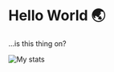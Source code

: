 # Hello World 🌏

...is this thing on?

![My stats](https://github-readme-stats.vercel.app/api?username=tr1s&show_icons=true&theme=buefy)
